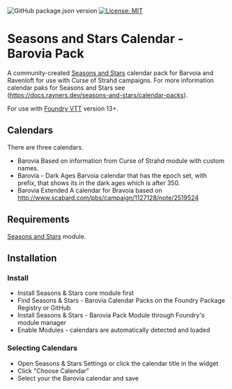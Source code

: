 ![GitHub package.json version](https://img.shields.io/github/package-json/v/thzero/fvtt-seasons-and-stars-barovia)
[![License: MIT](https://img.shields.io/badge/License-MIT-yellow.svg)](https://opensource.org/licenses/MIT)

# Seasons and Stars Calendar - Barovia Pack

A community-created [Seasons and Stars](https://foundryvtt.com/packages/seasons-and-stars) calendar pack for Barvoia and Ravenloft for use with Curse of Strahd campaigns.  For more information calendar paks for Seasons and Stars see (https://docs.rayners.dev/seasons-and-stars/calendar-packs).

For use with [Foundry VTT](https://foundryvtt.com/) version 13+.

## Calendars

There are three calendars.

* Barovia
Based on information from Curse of Strahd module with custom names.
* Barovia - Dark Ages
Barvoia calendar that has the epoch set, with prefix, that shows its in the dark ages which is after 350.
* Barovia Extended
A calendar for Bravoia based on http://www.scabard.com/pbs/campaign/1127128/note/2519524

## Requirements

[Seasons and Stars](https://foundryvtt.com/packages/seasons-and-stars) module.

## Installation

### Install

* Install Seasons & Stars core module first
* Find Seasons & Stars - Barovia Calendar Packs on the Foundry Package Registry or GitHub
* Install Seasons & Stars - Barovia Pack Module through Foundry's module manager
* Enable Modules - calendars are automatically detected and loaded

### Selecting Calendars

* Open Seasons & Stars Settings or click the calendar title in the widget
* Click "Choose Calendar"
 * Select your the Barovia calendar and save

